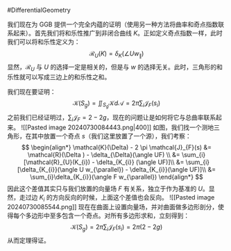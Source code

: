 #DifferentialGeometry 

我们现在为 GGB 提供一个完全内蕴的证明（使用另一种方法将曲率和奇点指数联系起来）。首先我们将和乐性推广到非闭合曲线 $K$。正如定义奇点指数一样，此时我们可以将和乐性定义为：
$$
\mathcal{R}_{U} (K)= \delta_{K}(\angle Uw_{\parallel})
$$
显然，$\mathcal{R}_{U}$ 与 $U$ 的选择一定是相关的，但是与 $w$ 的选择无关。此时，三角形的和乐性就可以写成三边上的和乐性之和。

我们现在要证明：
$$
\mathcal{K}(S_{g}) = \iint_{S_{g}} \mathcal{K} d \mathcal{A} = 2 \pi \sum_{i} \mathcal{J}_{F}(s_{i})
$$
之前我们已经证明过，$\sum_{i} \mathcal{J}_{F} = 2 - 2g$，现在的问题让是如何将它与总曲率联系起来。
![[Pasted image 20240730084443.png|400]]
如图，我们找一个测地三角形，在其中放置一个奇点 $s$（我们这里放置了一个源），我们考察：
$$
\begin{align*}
\mathcal{K}(\Delta) - 2 \pi \mathcal{J}_{F}(s) &=  \mathcal{R}(\Delta ) - \delta_{\Delta}(\angle UF) \\
&= \sum_{i}[\mathcal{R}_{U}(K_{i}) - \delta_{K_{i}} (\angle UF)]\\
&= \sum_{i}[\delta_{K_{i}}(\angle U w_{\parallel}) - \delta_{K_{i}}(\angle UF)]\\
 &= \sum_{i}\delta_{K_{i}}(\angle F w_{\parallel})
\end{align*}
$$
因此这个差值其实只与我们放置的向量场 $F$ 有关系，独立于作为基准的 $U$。显然，走过边 $K_{i}$ 的方向反向的时候，上面这个差值也会反向。
![[Pasted image 20240730085544.png]]
现在在曲面上设置向量场，并对曲面做多边形剖分，使得每个多边形中至多包含一个奇点。对所有多边形求和，立刻得到：
$$
\mathcal{K}(S_{g}) = 2 \pi \sum_{i} \mathcal{J}_{F}(s_{i}) =2\pi (2 - 2g)
$$
从而定理得证。

